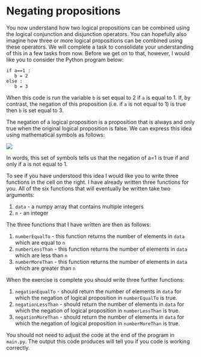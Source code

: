 # Negating propositions

You now understand how two logical propositions can be combined using the logical conjunction and disjunction operators.  You can hopefully also imagine how three or more logical propositions can be combined using these operators.  We will complete a task to consolidate your understanding of this in a few tasks from now.  Before we get on to that, however, I would like you to consider the Python program below:

````
if a==1 : 
   b = 2 
else : 
   b = 3
````

When this code is run the variable `b` is set equal to 2 if `a` is equal to 1.  If, by contrast, the negation of this proposition (i.e. if `a` is not equal to 1) is true then `b` is set equal to 3.

The negation of a logical proposition is a proposition that is always and only true when the original logical proposition is false.  We can express this idea using mathematical symbols as follows:

![](https://render.githubusercontent.com/render/math?math=\neg(a=1)\iff\a\ne1)

In words, this set of symbols tells us that the negation of a=1 is true if and only if a is not equal to 1.

To see if you have understood this idea I would like you to write three functions in the cell on the right.  I have already written three functions for you.  All of the six functions that will eventually be written take two arguments:

1. `data` - a numpy array that contains multiple integers
2. `n` - an integer

The three functions that I have written are then as follows:

1. `numberEqualTo` - this function returns the number of elements in `data` which are equal to `n`
2. `numberLessThan` - this function returns the number of elements in `data` which are less than `n`
3. `numberMoreThan` - this function returns the number of elements in `data` which are greater than `n`

When the exercise is complete you should write three further functions:

1. `negationEqualTo` - should return the number of elements in `data` for which the negation of logical proposition in `numberEqualTo` is true.
2. `negationLessThan` - should return the number of elements in `data` for which the negation of logical proposition in `numberLessThan` is true.
3. `negationMoreThan` - should return the number of elements in `data` for which the negation of logical proposition in `numberMoreThan` is true.

You should not need to adjust the code at the end of the program in `main.py`.  The output this code produces will tell you if you code is working correctly.

